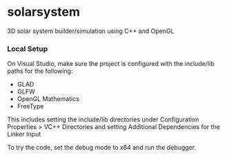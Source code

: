 # solarsystem
3D solar system builder/simulation using C++ and OpenGL

### Local Setup

On Visual Studio, make sure the project is configured with the include/lib paths for the following:
- GLAD
- GLFW
- OpenGL Mathematics
- FreeType

This includes setting the include/lib directories under Configuration Properties > VC++ Directories and setting Additional Dependencies for the Linker Input

To try the code, set the debug mode to x64 and run the debugger.
